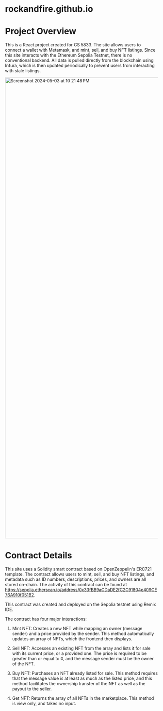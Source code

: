 # rockandfire.github.io

# Project Overview

This is a React project created for CS 5833. The site allows users to connect a wallet with Metamask, and mint, sell, and buy NFT listings. Since this site interacts with the Ethereum Sepolia Testnet, there is no conventional backend. All data is pulled directly from the blockchain using Infura, which is then updated periodically to prevent users from interacting with stale listings.

<img width="1512" alt="Screenshot 2024-05-03 at 10 21 48 PM" src="https://github.com/rockandfire/rockandfire.github.io/assets/55259268/d14758d3-ee2e-4e62-80b9-2ba01c48bef1">

# Contract Details

This site uses a Solidity smart contract based on OpenZeppelin's ERC721 template. The contract allows users to mint, sell, and buy NFT listings, and metadata such as ID numbers, descriptions, prices, and owners are all stored on-chain. The activity of this contract can be found at https://sepolia.etherscan.io/address/0x33fBB9aCDaDE2fC2C91804e409CE76A910f051B2.

This contract was created and deployed on the Sepolia testnet using Remix IDE.

The contract has four major interactions:

1. Mint NFT: Creates a new NFT while mapping an owner (message sender) and a price provided by the sender. This method automatically updates an array of NFTs, which the frontend then displays.

2. Sell NFT: Accesses an existing NFT from the array and lists it for sale with its current price, or a provided one. The price is required to be greater than or equal to 0, and the message sender must be the owner of the NFT.

3. Buy NFT: Purchases an NFT already listed for sale. This method requires that the message value is at least as much as the listed price, and this method facilitates the ownership transfer of the NFT as well as the payout to the seller.

4. Get NFT: Returns the array of all NFTs in the marketplace. This method is view only, and takes no input.
